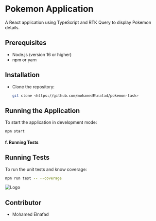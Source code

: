 # Pokemon Application

A React application using TypeScript and RTK Query to display Pokemon details.

## Prerequisites

- Node.js (version 16 or higher)
- npm or yarn

## Installation

- Clone the repository:
  ```bash
  git clone <https://github.com/mohamedElnafad/pokemon-task>
  ```

## Running the Application

To start the application in development mode:

```bash
npm start
```

#### f. **Running Tests**


## Running Tests

To run the unit tests and know coverage:

```bash
npm run test -- --coverage
```
![Logo](![image](https://github.com/user-attachments/assets/64d9f0b6-69c3-44d8-95da-c251a29ab922)
)

## Contributor

- Mohamed Elnafad
````
